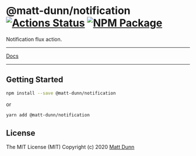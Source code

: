 # @matt-dunn/notification [![Actions Status](https://github.com/matt-dunn/packages/workflows/CI/badge.svg)](https://github.com/matt-dunn/packages/actions) [![NPM Package](https://badge.fury.io/js/%40matt-dunn%2Fnotification.svg)](https://www.npmjs.com/package/@matt-dunn/notification)

Notification flux action.

---

[Docs](https://matt-dunn.github.io/packages/packages/notification/docs/)

---

## Getting Started

```sh
npm install --save @matt-dunn/notification
```

or

```sh
yarn add @matt-dunn/notification
```

## License

The MIT License (MIT) Copyright (c) 2020 [Matt Dunn](https://matt-dunn.github.io/)


